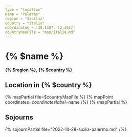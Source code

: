 ```yaml
---
type = "location"
name = "Palermo"
region = "Sicilia"
country = "Italia"
coordinates = [38.1207, 13.3627]
countryMapFile = "map/italia.md"
---
```


# {% $name %}

**{% $region %}, {% $country %}**

## Location in {% $country %}

{% mapPartial file=$countryMapFile %}
  {% mapPoint coordinates=$coordinates label=$name /%}
{% /mapPartial %}

## Sojourns

{% sojournPartial file="2022-10-28-sicilia-palermo.md" /%}
